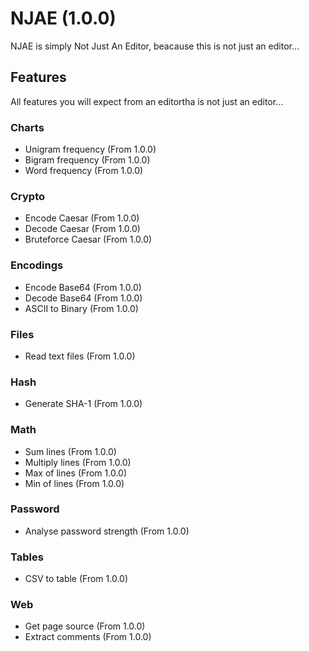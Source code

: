 # NJAE (1.0.0)

NJAE is simply Not Just An Editor, beacause this is not just an editor...

## Features

All features you will expect from an editortha is not just an editor...

### Charts

+ Unigram frequency (From 1.0.0)
+ Bigram frequency (From 1.0.0)
+ Word frequency (From 1.0.0)

### Crypto

+ Encode Caesar (From 1.0.0)
+ Decode Caesar (From 1.0.0)
+ Bruteforce Caesar (From 1.0.0)

### Encodings

+ Encode Base64 (From 1.0.0)
+ Decode Base64 (From 1.0.0)
+ ASCII to Binary (From 1.0.0)

### Files

+ Read text files (From 1.0.0)

### Hash

+ Generate SHA-1 (From 1.0.0)

### Math

+ Sum lines (From 1.0.0)
+ Multiply lines (From 1.0.0)
+ Max of lines (From 1.0.0)
+ Min of lines (From 1.0.0)

### Password

+ Analyse password strength (From 1.0.0)

### Tables

+ CSV to table (From 1.0.0)

### Web

+ Get page source (From 1.0.0)
+ Extract comments (From 1.0.0)
